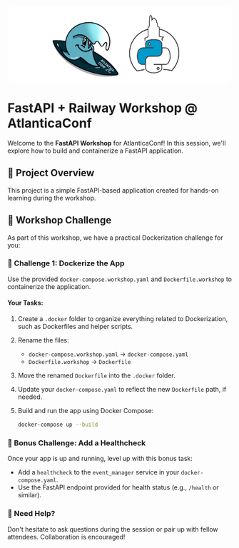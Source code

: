 <div align="center" style="background-color: white; border-radius: 15px; border-color: black; border-width: 2px; padding: 10px;">
  <img src=".etc/marola.svg" alt="AtlanticaConf Logo" width="150" />
  <img src=".etc/python-coruna.svg" alt="Python Coruña Logo" width="150" />
</div>

# FastAPI + Railway Workshop @ AtlanticaConf

Welcome to the **FastAPI Workshop** for AtlanticaConf! In this session, we'll explore how to build and containerize a
FastAPI application.

## 🚀 Project Overview

This project is a simple FastAPI-based application created for hands-on learning during the workshop.

## 🧩 Workshop Challenge

As part of this workshop, we have a practical Dockerization challenge for you:

### 🔧 Challenge 1: Dockerize the App

Use the provided `docker-compose.workshop.yaml` and `Dockerfile.workshop` to containerize the application.

#### Your Tasks:

1. Create a `.docker` folder to organize everything related to Dockerization, such as Dockerfiles and helper scripts.
2. Rename the files:

    * `docker-compose.workshop.yaml` → `docker-compose.yaml`
    * `Dockerfile.workshop` → `Dockerfile`
3. Move the renamed `Dockerfile` into the `.docker` folder.
4. Update your `docker-compose.yaml` to reflect the new `Dockerfile` path, if needed.
5. Build and run the app using Docker Compose:

   ```bash
   docker-compose up --build
   ```

### 🏁 Bonus Challenge: Add a Healthcheck

Once your app is up and running, level up with this bonus task:

- Add a `healthcheck` to the `event_manager` service in your `docker-compose.yaml`.
- Use the FastAPI endpoint provided for health status (e.g., `/health` or similar).

### 💬 Need Help?

Don't hesitate to ask questions during the session or pair up with fellow attendees. Collaboration is encouraged!
